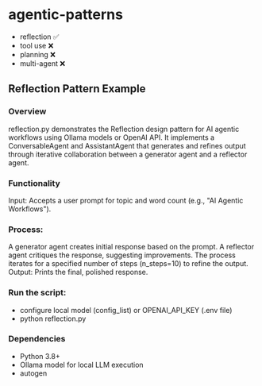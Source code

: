 # agentic-patterns
* reflection :white_check_mark:
* tool use :x:
* planning :x:
* multi-agent :x:

## Reflection Pattern Example
### Overview
reflection.py demonstrates the Reflection design pattern for AI agentic workflows using Ollama models or OpenAI API. It implements a ConversableAgent and AssistantAgent that generates and refines output through iterative collaboration between a generator agent and a reflector agent.

### Functionality
Input: Accepts a user prompt for topic and word count (e.g., "AI Agentic Workflows").

### Process:
A generator agent creates initial response based on the prompt.
A reflector agent critiques the response, suggesting improvements.
The process iterates for a specified number of steps (n_steps=10) to refine the output.
Output: Prints the final, polished response.

### Run the script:
* configure local model (config_list) or OPENAI_API_KEY (.env file)
* python reflection.py

### Dependencies
* Python 3.8+
* Ollama model for local LLM execution
* autogen
